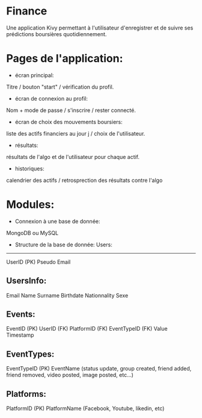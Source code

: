 # Finance
Une application Kivy permettant à l'utilisateur d'enregistrer et de suivre ses prédictions boursières quotidiennement.


# Pages de l'application:
- écran principal:

Titre / bouton "start" / vérification du profil.
- écran de connexion au profil:

Nom + mode de passe / s'inscrire / rester connecté.
- écran de choix des mouvements boursiers:

liste des actifs financiers au jour j / choix de l'utilisateur.
- résultats:

résultats de l'algo et de l'utilisateur pour chaque actif.
- historiques:

calendrier des actifs / retrosprection des résultats contre l'algo


# Modules:
* Connexion à une base de donnée:

MongoDB ou MySQL

* Structure de la base de donnée:
Users:
---------------
UserID (PK)
Pseudo
Email

UsersInfo:
---------------
Email
Name
Surname
Birthdate
Nationnality
Sexe

Events:
---------------
EventID (PK)
UserID (FK)
PlatformID (FK)
EventTypeID (FK)
Value
Timestamp

EventTypes:
---------------
EventTypeID (PK)
EventName (status update, group created, friend added, friend removed, video posted, image posted, etc...)

Platforms:
---------------
PlatformID (PK)
PlatformName (Facebook, Youtube, likedin, etc)
